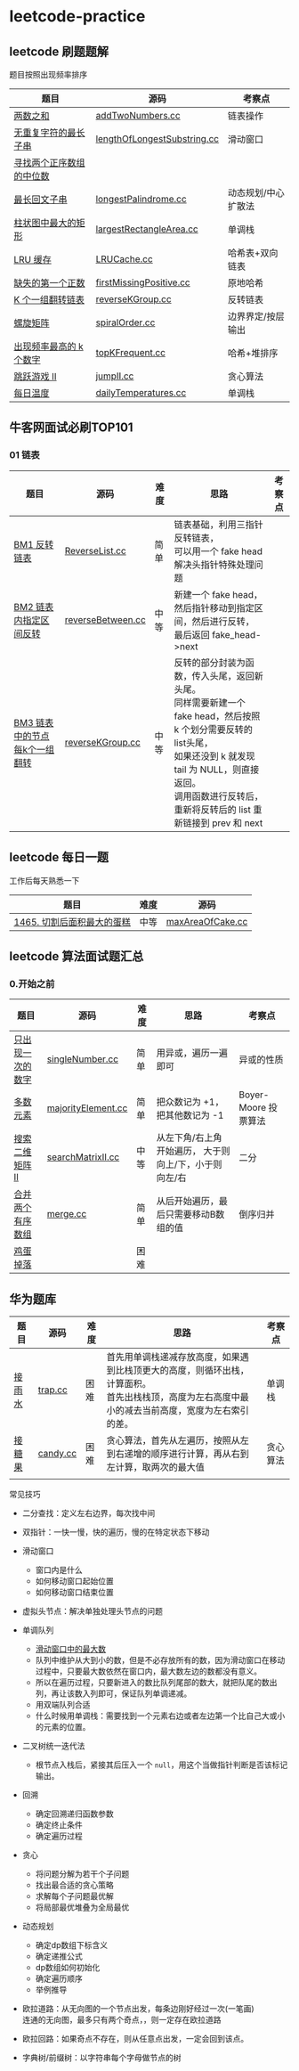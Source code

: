 # leetcode-practice

## leetcode 刷题题解

题目按照出现频率排序

| 题目 | 源码 | 考察点 |
| ---- | ---- | ---- |
| [两数之和](https://leetcode.cn/problems/add-two-numbers/) | [addTwoNumbers.cc](./addTwoNumbers.cc) | 链表操作 |
| [无重复字符的最长子串](https://leetcode.cn/problems/longest-substring-without-repeating-characters/) | [lengthOfLongestSubstring.cc](./lengthOfLongestSubstring.cc) | 滑动窗口 |
| [寻找两个正序数组的中位数](https://leetcode.cn/problems/median-of-two-sorted-arrays/) | | |
| [最长回文子串](https://leetcode.cn/problems/longest-palindromic-substring/) | [longestPalindrome.cc](./longestPalindrome.cc) | 动态规划/中心扩散法 |
| [柱状图中最大的矩形](https://leetcode.cn/problems/largest-rectangle-in-histogram/) | [largestRectangleArea.cc](./largestRectangleArea.cc) | 单调栈 |
| [LRU 缓存](https://leetcode.cn/problems/lru-cache/) | [LRUCache.cc](./LRUCache.cc) | 哈希表+双向链表 |
| [缺失的第一个正数](https://leetcode.cn/problems/first-missing-positive/) | [firstMissingPositive.cc](./firstMissingPositive.cc) | 原地哈希 |
| [K 个一组翻转链表](https://leetcode.cn/problems/reverse-nodes-in-k-group/) | [reverseKGroup.cc](./reverseKGroup.cc) | 反转链表 |
| [螺旋矩阵](https://leetcode.cn/problems/spiral-matrix/) | [spiralOrder.cc](./spiralOrder.cc) | 边界界定/按层输出 |
| [出现频率最高的 k 个数字](https://leetcode.cn/problems/g5c51o/) | [topKFrequent.cc](./topKFrequent.cc) | 哈希+堆排序 |
| [跳跃游戏 II](https://leetcode.cn/problems/jump-game-ii/) | [jumpII.cc](./jumpII.cc) | 贪心算法 |
| [每日温度](https://leetcode.cn/problems/daily-temperatures/) | [dailyTemperatures.cc](./dailyTemperatures.cc) | 单调栈 |



## 牛客网面试必刷TOP101

### 01 链表
| 题目 | 源码 | 难度 | 思路 | 考察点 |
| ---- | ---- | ---- | ---- | ---- |
| [BM1 反转链表](https://www.nowcoder.com/practice/75e878df47f24fdc9dc3e400ec6058ca?tpId=295&tqId=23286&ru=%2Fpractice%2Fd8b6b4358f774294a89de2a6ac4d9337&qru=%2Fta%2Fformat-top101%2Fquestion-ranking&sourceUrl=%2Fexam%2Foj%3Fpage%3D1%26tab%3D%25E7%25AE%2597%25E6%25B3%2595%25E7%25AF%2587%26topicId%3D295) | [ReverseList.cc](./ReverseList.cc) | 简单 | 链表基础，利用三指针反转链表，<br>可以用一个 fake head 解决头指针特殊处理问题 | |
| [BM2 链表内指定区间反转](https://www.nowcoder.com/practice/b58434e200a648c589ca2063f1faf58c?tpId=295&tags=&title=&difficulty=0&judgeStatus=0&rp=0&sourceUrl=%2Fexam%2Foj%3Fpage%3D1%26tab%3D%25E7%25AE%2597%25E6%25B3%2595%25E7%25AF%2587%26topicId%3D295) | [reverseBetween.cc](./reverseBetween.cc) | 中等 | 新建一个 fake head，然后指针移动到指定区间，然后进行反转，<br>最后返回 fake_head->next | |
| [BM3 链表中的节点每k个一组翻转](https://www.nowcoder.com/practice/b49c3dc907814e9bbfa8437c251b028e?tpId=295&tags=&title=&difficulty=0&judgeStatus=0&rp=0&sourceUrl=%2Fexam%2Foj%3Fpage%3D1%26tab%3D%25E7%25AE%2597%25E6%25B3%2595%25E7%25AF%2587%26topicId%3D295) | [reverseKGroup.cc](./reverseKGroup.cc) | 中等 | 反转的部分封装为函数，传入头尾，返回新头尾。<br>同样需要新建一个 fake head，然后按照 k 个划分需要反转的list头尾，<br>如果还没到 k 就发现 tail 为 NULL，则直接返回。<br>调用函数进行反转后，重新将反转后的 list 重新链接到 prev 和 next | |

## leetcode 每日一题

工作后每天熟悉一下

| 题目 | 难度 | 源码 |
| ---- | ---- | ---- |
| [1465. 切割后面积最大的蛋糕](https://leetcode.cn/problems/maximum-area-of-a-piece-of-cake-after-horizontal-and-vertical-cuts/description/) | 中等 | [maxAreaOfCake.cc](./maxAreaOfCake.cc)

## leetcode 算法面试题汇总

### 0.开始之前

| 题目 | 源码 | 难度 | 思路 | 考察点 |
| ---- | ---- | ---- | ---- | ---- |
| [只出现一次的数字](https://leetcode.cn/problems/single-number/) | [singleNumber.cc](./singleNumber.cc) | 简单 | 用异或，遍历一遍即可 | 异或的性质 |
| [多数元素](https://leetcode.cn/problems/majority-element/) | [majorityElement.cc](./majorityElement.cc) | 简单 | 把众数记为 +1，把其他数记为 -1 | Boyer-Moore 投票算法 |
| [搜索二维矩阵 II](https://leetcode.cn/problems/search-a-2d-matrix-ii/) | [searchMatrixII.cc](./searchMatrixII.cc) | 中等 | 从左下角/右上角开始遍历， 大于则向上/下，小于则向左/右 | 二分 |
| [合并两个有序数组](https://leetcode.cn/problems/merge-sorted-array/) | [merge.cc](./merge.cc) | 简单 | 从后开始遍历，最后只需要移动B数组的值 |  倒序归并 |
| [鸡蛋掉落](https://leetcode.cn/problems/super-egg-drop/) | []() | 困难 | 

## 华为题库
| 题目 | 源码 | 难度 | 思路 | 考察点 |
| ---- | ---- | ---- | ---- | ---- |
| [接雨水](https://leetcode.cn/problems/trapping-rain-water/) | [trap.cc](./trap.cc) | 困难 | 首先用单调栈递减存放高度，如果遇到比栈顶更大的高度，则循环出栈，计算面积。<br> 首先出栈栈顶，高度为左右高度中最小的减去当前高度，宽度为左右索引的差。 | 单调栈 |
| [接糖果](https://leetcode.cn/problems/candy/) | [candy.cc](./candy.cc) | 困难 | 贪心算法，首先从左遍历，按照从左到右递增的顺序进行计算，再从右到左计算，取两次的最大值 | 贪心算法 |
| []() | []() | | | |



常见技巧

- 二分查找：定义左右边界，每次找中间
- 双指针：一快一慢，快的遍历，慢的在特定状态下移动
- 滑动窗口
    - 窗口内是什么
    - 如何移动窗口起始位置
    - 如何移动窗口结束位置
- 虚拟头节点：解决单独处理头节点的问题
- 单调队列
    - [滑动窗口中的最大数](https://leetcode.cn/problems/sliding-window-maximum/)  
    - 队列中维护从大到小的数，但是不必存放所有的数，因为滑动窗口在移动过程中，只要最大数依然在窗口内，最大数左边的数都没有意义。  
    - 所以在遍历过程，只要新进入的数比队列尾部的数大，就把队尾的数出列，再让该数入列即可，保证队列单调递减。  
    - 用双端队列合适
    - 什么时候用单调栈：需要找到一个元素右边或者左边第一个比自己大或小的元素的位置。

- 二叉树统一迭代法
    - 根节点入栈后，紧接其后压入一个 `null`，用这个当做指针判断是否该标记输出。

- 回溯
     - 确定回溯递归函数参数
     - 确定终止条件
     - 确定遍历过程

- 贪心
    - 将问题分解为若干个子问题
    - 找出最合适的贪心策略
    - 求解每个子问题最优解
    - 将局部最优堆叠为全局最优

- 动态规划
    - 确定dp数组下标含义
    - 确定递推公式
    - dp数组如何初始化
    - 确定遍历顺序
    - 举例推导

- 欧拉道路：从无向图的一个节点出发，每条边刚好经过一次(一笔画)  
连通的无向图，最多只有两个奇点，，则一定存在欧拉道路
- 欧拉回路：如果奇点不存在，则从任意点出发，一定会回到该点。

- 字典树/前缀树：以字符串每个字母做节点的树
